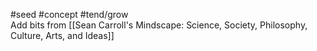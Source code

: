 #seed #concept #tend/grow  
Add bits from [[Sean Carroll's Mindscape: Science, Society, Philosophy, Culture, Arts, and Ideas]]